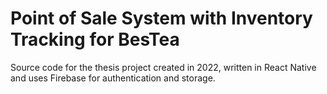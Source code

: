 # Point of Sale System with Inventory Tracking for BesTea

Source code for the thesis project created in 2022, written in React Native and uses Firebase for authentication and storage.
